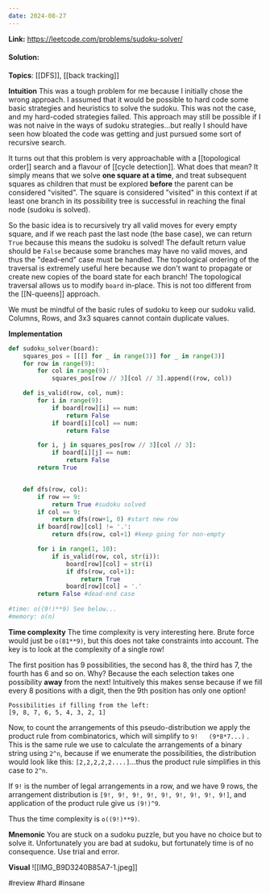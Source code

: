 ```yaml
---
date: 2024-08-27
---
```

**Link:** https://leetcode.com/problems/sudoku-solver/
#### Solution:

**Topics**: [[DFS]], [[back tracking]]

**Intuition**
This was a tough problem for me because I initially chose the wrong approach. I assumed that it would be possible to hard code some basic strategies and heuristics to solve the sudoku. This was not the case, and my hard-coded strategies failed. This approach may still be possible if I was not naive in the ways of sudoku strategies...but really I should have seen how bloated the code was getting and just pursued some sort of recursive search. 

It turns out that this problem is very approachable with a [[topological order]] search and a flavour of [[cycle detection]]. What does that mean? It simply means that we solve **one square at a time**, and treat subsequent squares as children that must be explored **before** the parent can be considered "visited". The square is considered "visited" in this context if at least one branch in its possibility tree is successful in reaching the final node (sudoku is solved). 

So the basic idea is to recursively try all valid moves for every empty square, and if we reach past the last node (the base case), we can return `True` because this means the sudoku is solved! The default return value should be `False` because some branches may have no valid moves, and thus the "dead-end" case must be handled. The topological ordering of the traversal is extremely useful here because we don't want to propagate or create new copies of the board state for each branch! The topological traversal allows us to modify `board` in-place. This is not too different from the [[N-queens]] approach. 

We must be mindful of the basic rules of sudoku to keep our sudoku valid. Columns, Rows, and 3x3 squares cannot contain duplicate values. 

**Implementation**
```python
def sudoku_solver(board):
	squares_pos = [[[] for _ in range(3)] for _ in range(3)]
	for row in range(9):
		for col in range(9):
			squares_pos[row // 3][col // 3].append((row, col))

	def is_valid(row, col, num):
		for i in range(9):
			if board[row][i] == num:
				return False
			if board[i][col] == num:
				return False

		for i, j in squares_pos[row // 3][col // 3]:
			if board[i][j] == num:
				return False
		return True


	def dfs(row, col):
		if row == 9:
			return True #sudoku solved
		if col == 9:
			return dfs(row+1, 0) #start new row
		if board[row][col] != '.':
			return dfs(row, col+1) #keep going for non-empty

		for i in range(1, 10):
			if is_valid(row, col, str(i)):
				board[row][col] = str(i)
				if dfs(row, col+1):
					return True
				board[row][col] = '.'
		return False #dead-end case
		
#time: o((9!)**9) See below...
#memory: o(n)
```

**Time complexity**
The time complexity is very interesting here. Brute force would just be `o(81**9)`, but this does not take constraints into account. The key is to look at the complexity of a single row!

The first position has 9 possibilities, the second has 8, the third has 7, the fourth has 6 and so on. Why? Because the each selection takes one possibility **away** from the next! Intuitively this makes sense because if we fill every 8 positions with a digit, then the 9th position has only one option! 

```
Possibilities if filling from the left:
[9, 8, 7, 6, 5, 4, 3, 2, 1]
```

Now, to count the arrangements of this pseudo-distribution we apply the product rule from combinatorics, which will simplify to `9!   (9*8*7...)` . This is the same rule we use to calculate the arrangements of a binary string using `2^n`, because if we enumerate the possibilities, the distribution would look like this: `[2,2,2,2,2....]`...thus the product rule simplifies in this case to `2^n`. 

If `9!` is the number of legal arrangements in a row, and we have 9 rows, the arrangement distribution is `[9!, 9!, 9!, 9!, 9!, 9!, 9!, 9!, 9!]`, and application of the product rule give us `(9!)^9`. 

Thus the time complexity is `o((9!)**9)`. 

**Mnemonic**
You are stuck on a sudoku puzzle, but you have no choice but to solve it. Unfortunately you are bad at sudoku, but fortunately time is of no consequence. Use trial and error. 

**Visual** 
![[IMG_B9D3240B85A7-1.jpeg]]

#review 
#hard 
#insane 


